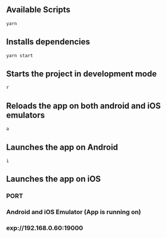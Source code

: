 #### 

## Available Scripts

`yarn`
## Installs dependencies

`yarn start`

## Starts the project in development mode

`r`

## Reloads the app on both android and iOS emulators


`a`

## Launches the app on Android

`i`

## Launches the app on iOS

### PORT

### Android and iOS Emulator (App is running on)

### exp://192.168.0.60:19000